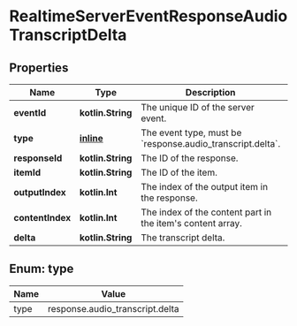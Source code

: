 
# RealtimeServerEventResponseAudioTranscriptDelta

## Properties
| Name | Type | Description | Notes |
| ------------ | ------------- | ------------- | ------------- |
| **eventId** | **kotlin.String** | The unique ID of the server event. |  |
| **type** | [**inline**](#Type) | The event type, must be &#x60;response.audio_transcript.delta&#x60;. |  |
| **responseId** | **kotlin.String** | The ID of the response. |  |
| **itemId** | **kotlin.String** | The ID of the item. |  |
| **outputIndex** | **kotlin.Int** | The index of the output item in the response. |  |
| **contentIndex** | **kotlin.Int** | The index of the content part in the item&#39;s content array. |  |
| **delta** | **kotlin.String** | The transcript delta. |  |


<a id="Type"></a>
## Enum: type
| Name | Value |
| ---- | ----- |
| type | response.audio_transcript.delta |



